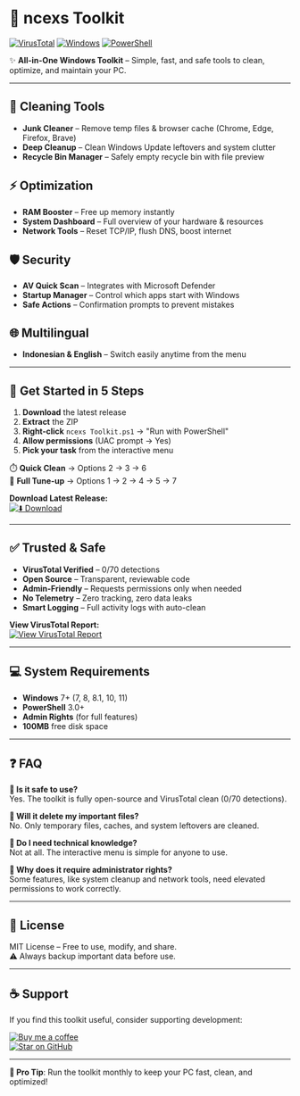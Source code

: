 # 🧰 ncexs Toolkit

[![VirusTotal](https://img.shields.io/badge/VirusTotal-0%2F70%20Detections-brightgreen?style=flat&logo=virustotal&logoColor=white)](https://www.virustotal.com/gui/file/6fad556e7dee6f4b22336769d95f06e7c0d49bb46cb51627721856581970b2f7/detection)
[![Windows](https://img.shields.io/badge/Windows-7%2B-blue?style=flat&logo=windows)](#)
[![PowerShell](https://img.shields.io/badge/PowerShell-3.0%2B-blue?style=flat&logo=powershell)](#)

✨ **All-in-One Windows Toolkit** – Simple, fast, and safe tools to clean, optimize, and maintain your PC.

---

## 🧹 Cleaning Tools
- **Junk Cleaner** – Remove temp files & browser cache (Chrome, Edge, Firefox, Brave)  
- **Deep Cleanup** – Clean Windows Update leftovers and system clutter  
- **Recycle Bin Manager** – Safely empty recycle bin with file preview  

## ⚡ Optimization
- **RAM Booster** – Free up memory instantly  
- **System Dashboard** – Full overview of your hardware & resources  
- **Network Tools** – Reset TCP/IP, flush DNS, boost internet  

## 🛡️ Security
- **AV Quick Scan** – Integrates with Microsoft Defender  
- **Startup Manager** – Control which apps start with Windows  
- **Safe Actions** – Confirmation prompts to prevent mistakes  

## 🌐 Multilingual
- **Indonesian & English** – Switch easily anytime from the menu  

---

## 🚀 Get Started in 5 Steps

1. **Download** the latest release  
2. **Extract** the ZIP  
3. **Right-click** `ncexs Toolkit.ps1` → "Run with PowerShell"  
4. **Allow permissions** (UAC prompt → Yes)  
5. **Pick your task** from the interactive menu  

⏱️ **Quick Clean** → Options 2 → 3 → 6  
🔧 **Full Tune-up** → Options 1 → 2 → 4 → 5 → 7  

**Download Latest Release:**  
[![⬇️ Download](https://img.shields.io/badge/⬇️%20Download-Latest%20Release-brightgreen?style=flat&logo=github)](https://github.com/ncexs/ncexs-toolkit/releases/latest)

---

## ✅ Trusted & Safe

- **VirusTotal Verified** – 0/70 detections  
- **Open Source** – Transparent, reviewable code  
- **Admin-Friendly** – Requests permissions only when needed  
- **No Telemetry** – Zero tracking, zero data leaks  
- **Smart Logging** – Full activity logs with auto-clean  

**View VirusTotal Report:**  
[![View VirusTotal Report](https://img.shields.io/badge/View-VirusTotal%20Report-critical?style=flat&logo=virustotal&logoColor=white)](https://www.virustotal.com/gui/file-analysis/MmQxZWQzNGY2MDk0MzUxNjRlMjcwNzk3NDc3ZmJjYmI6MTc1NjYzNzgyMg==)

---

## 💻 System Requirements

- **Windows** 7+ (7, 8, 8.1, 10, 11)  
- **PowerShell** 3.0+  
- **Admin Rights** (for full features)  
- **100MB** free disk space  

---

## ❓ FAQ

**🔹 Is it safe to use?**  
Yes. The toolkit is fully open-source and VirusTotal clean (0/70 detections).  

**🔹 Will it delete my important files?**  
No. Only temporary files, caches, and system leftovers are cleaned.  

**🔹 Do I need technical knowledge?**  
Not at all. The interactive menu is simple for anyone to use.  

**🔹 Why does it require administrator rights?**  
Some features, like system cleanup and network tools, need elevated permissions to work correctly.  

---

## 📜 License

MIT License – Free to use, modify, and share.  
⚠️ Always backup important data before use.

---

## ☕ Support

If you find this toolkit useful, consider supporting development:  

[![Buy me a coffee](https://img.shields.io/badge/Saweria-Buy%20Me%20a%20Coffee-orange?style=flat&logo=buymeacoffee&logoColor=white)](https://saweria.co/ncexs)  
[![Star on GitHub](https://img.shields.io/badge/GitHub-Star%20Project-blue?style=flat&logo=github)](https://github.com/ncexs/ncexs-toolkit)

---

**🎯 Pro Tip**: Run the toolkit monthly to keep your PC fast, clean, and optimized!
